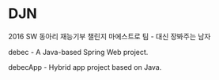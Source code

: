 # DJN
2016 SW 동아리 재능기부 챌린지
마에스트로 팀 - 대신 장봐주는 남자

debec - A Java-based Spring Web project.

debecApp - Hybrid app project based on Java.
